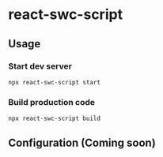 # react-swc-script

## Usage
### Start dev server
```
npx react-swc-script start
```

### Build production code
```
npx react-swc-script build
```

## Configuration (Coming soon)
